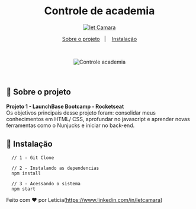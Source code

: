 <h1 align="center">
  Controle de academia
</h1>


<p align="center">
  <a href="https://www.linkedin.com/in/letcamara">
    <img align="center" src="https://img.shields.io/badge/feito%20por-let%20Camara-blue" alt="let Camara" border="0">
  </a>
</p>

<p align="center">
  <a href="#rocket-sobre-o-projeto">Sobre o projeto</a>&nbsp;&nbsp;&nbsp;|&nbsp;&nbsp;&nbsp;
  <a href="#runner-instalacao">Instalação</a>
</p>

<br>
<p align="center">
  <img align="center" src="https://i.ibb.co/FKG1tH9/img-gymmanager.png" alt="Controle academia" border="0">
</p>
<br>


## :rocket: Sobre o projeto
**Projeto 1 - LaunchBase Bootcamp - Rocketseat** <br>
Os objetivos principais desse projeto foram: consolidar meus conhecimentos em HTML/ CSS, aprofundar no javascript e aprender novas ferramentas como o Nunjucks e iniciar no back-end.

## :runner: Instalação

```
  // 1 - Git Clone

  // 2 - Instalando as dependencias
  npm install

  // 3 - Acessando o sistema
  npm start

```

Feito com ♥ por Letícia(https://www.linkedin.com/in/letcamara)
